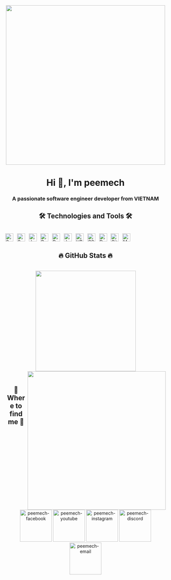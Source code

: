  <!-- peemech -->
<div>
  <div align="center">
    <img width="500" src="https://i0.wp.com/37.media.tumblr.com/a2a595327372fbdc050054191e322f64/tumblr_n6sosh5kU01r1r78ao1_r1_1280.gif?resize=541%2C379">
  </div>

  <h1 align="center">Hi 👋, I'm peemech</h1>
  <h3 align="center">A passionate software engineer developer from VIETNAM</h3>
  <h2 align="center">🛠 Technologies and Tools 🛠</h2>
  <br>
  <!-- https://simpleicons.org/ -->
  <span><img src="https://img.shields.io/badge/SpringBoot-282C34?logo=springboot&logoColor=#6DB33F" alt="SpringBoot logo" title="SpringBoot" height="25" /></span>
  &nbsp;
  <span><img src="https://img.shields.io/badge/Spring-282C34?logo=spring&logoColor=#6DB33F" alt="Spring logo" title="Spring" height="25" /></span>
  &nbsp;
  <span><img src="https://img.shields.io/badge/Java-282C34?logo=java&logoColor=#F05032" alt="Java logo" title="Java" height="25" /></span>
  &nbsp;
  <span><img src="https://img.shields.io/badge/React-282C34?logo=react&logoColor=#61DAFB" alt="React logo" title="React" height="25" /></span>
  &nbsp;
  <span><img src="https://img.shields.io/badge/Redux-282C34?logo=redux&logoColor=#764ABC" alt="Redux logo" title="Redux" height="25" /></span>
  &nbsp;
  <span><img src="https://img.shields.io/badge/JavaScript-282C34?logo=javascript&logoColor=#F7DF1E" alt="JavaScript logo" title="JavaScript" height="25" /></span>
  &nbsp;
  <span><img src="https://img.shields.io/badge/HTML5-282C34?logo=html5&logoColor=#E34F26" alt="HTML5 logo" title="HTML5" height="25" /></span>
  &nbsp;
  <span><img src="https://img.shields.io/badge/CSS3-282C34?logo=css3&logoColor=#1572B6" alt="CSS3 logo" title="CSS3" height="25" /></span>
  &nbsp;
  <span><img src="https://img.shields.io/badge/Docker-282C34?logo=docker&logoColor=#2496ED" alt="Docker logo" title="Docker" height="25" /></span>
  &nbsp;
  <span><img src="https://img.shields.io/badge/Git-282C34?logo=git&logoColor=#F05032" alt="Git logo" title="Git" height="25" /></span>
  &nbsp;
  <span><img src="https://img.shields.io/badge/MySQL-282C34?logo=mysql&logoColor=#4479A1" alt="MySQL logo" title="MySQL" height="25" /></span>
  &nbsp;


  <br>
  <h2 align="center">🔥 GitHub Stats 🔥</h2>
  <!-- https://github.com/anuraghazra/github-readme-stats -->
  <br>
  <div align=center>
    <a href="#" title="peemech">
      <img width="315" align="center" src="https://github-readme-stats.vercel.app/api/top-langs/?username=pmss0168&hide=c%23,powershell,Mathematica,Ruby,Objective-C,Objective-C%2b%2b,Cuda&title_color=61dafb&text_color=ffffff&icon_color=61dafb&bg_color=20232a&langs_count=8&layout=compact&border_color=61dafb&hide_border=true" />
    </a>
    <a href="#" title="peemech">
      <img align="right" width="434" src="https://github-readme-stats.vercel.app/api?username=pmss0168&show_icons=true&theme=react&border_color=61dafb&hide_border=true" />
    </a>
  </div>



  <br>
  <h2 align="center">📲 Where to find me 📲</h2>
  <br>
  <!-- https://icons8.com -->
  <div align="center" style="text-decoration: none;">
    <a href="https://www.facebook.com/pmss0168/" style="text-decoration: none;" target="_blank">
      <img width="100" src="https://img.icons8.com/nolan/256/facebook.png" alt="peemech-facebook" />
    </a>
    <a href="https://www.youtube.com/channel/UCmMGZyNSto7zoFzQtsQU9gg" style="text-decoration: none;" target="_blank">
      <img width="100" src="https://img.icons8.com/nolan/256/youtube-play.png" alt="peemech-youtube" />
    </a>
    <a href="https://www.instagram.com/pmss0168/" style="text-decoration: none;" target="_blank">
      <img width="100" src="https://img.icons8.com/nolan/256/instagram-new.png" alt="peemech-instagram" />
    </a>
    <a href="https://discord.gg/ANj8bunzsr" style="text-decoration: none;" target="_blank">
      <img width="100" src="https://img.icons8.com/nolan/256/discord-logo.png" alt="peemech-discord" />
    </a>
    <a href="mailto:pmss0168@gmail.com" style="text-decoration: none;" target="_top">
      <img width="100" src="https://img.icons8.com/nolan/256/new-post.png" alt="peemech-email" />
    </a>
</div>

